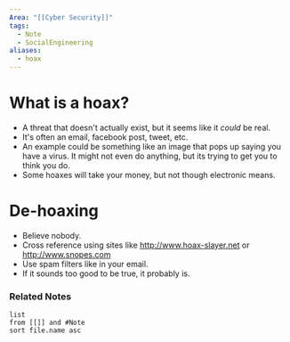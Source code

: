 ```yaml
---
Area: "[[Cyber Security]]"
tags:
  - Note
  - SocialEngineering
aliases:
  - hoax
---
```

# What is a hoax?
- A threat that doesn't actually exist, but it seems like it _could_ be real.
- It's often an email, facebook post, tweet, etc. 
- An example could be something like an image that pops up saying you have a virus. It might not even do anything, but its trying to get you to think you do.
- Some hoaxes will take your money, but not though electronic means.
# De-hoaxing
- Believe nobody.
- Cross reference using sites like http://www.hoax-slayer.net or http://www.snopes.com
- Use spam filters like in your email.
- If it sounds too good to be true, it probably is.

### Related Notes
```dataview
list
from [[]] and #Note 
sort file.name asc
```
